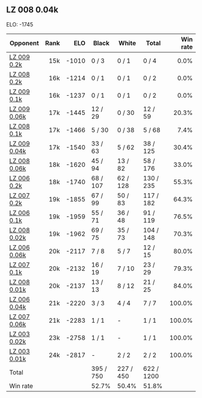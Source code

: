 ## LZ 008 0.04k ##

ELO: -1745

Opponent | Rank | ELO | Black | White | Total | Win rate
---------|-----:|----:|-------|-------|-------|-------:
[LZ 009 0.2k](LZ%20009%200.2k.md) | 15k | -1010 | 0 / 3 | 0 / 1 | 0 / 4 | 0.0%
[LZ 008 0.2k](LZ%20008%200.2k.md) | 16k | -1214 | 0 / 1 | 0 / 1 | 0 / 2 | 0.0%
[LZ 009 0.1k](LZ%20009%200.1k.md) | 16k | -1237 | 0 / 1 | 0 / 1 | 0 / 2 | 0.0%
[LZ 009 0.06k](LZ%20009%200.06k.md) | 17k | -1445 | 12 / 29 | 0 / 30 | 12 / 59 | 20.3%
[LZ 008 0.1k](LZ%20008%200.1k.md) | 17k | -1466 | 5 / 30 | 0 / 38 | 5 / 68 | 7.4%
[LZ 009 0.04k](LZ%20009%200.04k.md) | 17k | -1540 | 33 / 63 | 5 / 62 | 38 / 125 | 30.4%
[LZ 008 0.06k](LZ%20008%200.06k.md) | 18k | -1620 | 45 / 94 | 13 / 82 | 58 / 176 | 33.0%
[LZ 006 0.2k](LZ%20006%200.2k.md) | 18k | -1740 | 68 / 107 | 62 / 128 | 130 / 235 | 55.3%
[LZ 007 0.2k](LZ%20007%200.2k.md) | 19k | -1855 | 67 / 99 | 50 / 83 | 117 / 182 | 64.3%
[LZ 006 0.1k](LZ%20006%200.1k.md) | 19k | -1959 | 55 / 71 | 36 / 48 | 91 / 119 | 76.5%
[LZ 008 0.02k](LZ%20008%200.02k.md) | 19k | -1962 | 69 / 75 | 35 / 73 | 104 / 148 | 70.3%
[LZ 006 0.06k](LZ%20006%200.06k.md) | 20k | -2117 | 7 / 8 | 5 / 7 | 12 / 15 | 80.0%
[LZ 007 0.1k](LZ%20007%200.1k.md) | 20k | -2132 | 16 / 19 | 7 / 10 | 23 / 29 | 79.3%
[LZ 008 0.01k](LZ%20008%200.01k.md) | 20k | -2137 | 13 / 13 | 8 / 12 | 21 / 25 | 84.0%
[LZ 006 0.04k](LZ%20006%200.04k.md) | 21k | -2220 | 3 / 3 | 4 / 4 | 7 / 7 | 100.0%
[LZ 007 0.06k](LZ%20007%200.06k.md) | 21k | -2283 | 1 / 1 | - | 1 / 1 | 100.0%
[LZ 003 0.02k](LZ%20003%200.02k.md) | 23k | -2758 | 1 / 1 | - | 1 / 1 | 100.0%
[LZ 003 0.01k](LZ%20003%200.01k.md) | 24k | -2817 | - | 2 / 2 | 2 / 2 | 100.0%
Total | | | 395 / 750 | 227 / 450 | 622 / 1200 | 
Win rate| | | 52.7% | 50.4% | 51.8% | 
